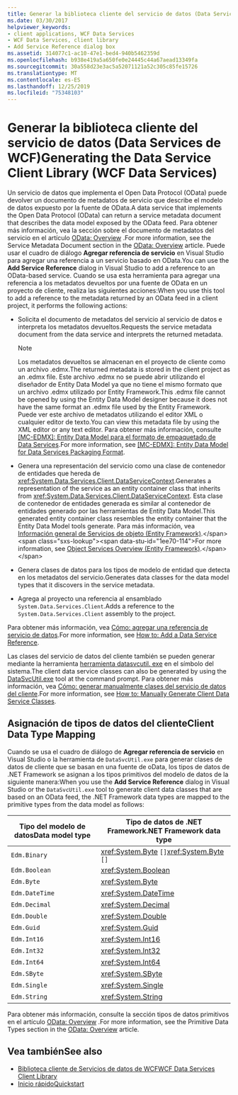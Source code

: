 ```yaml
---
title: Generar la biblioteca cliente del servicio de datos (Data Services de WCF)
ms.date: 03/30/2017
helpviewer_keywords:
- client applications, WCF Data Services
- WCF Data Services, client library
- Add Service Reference dialog box
ms.assetid: 314077c1-ac10-47e1-bed4-940b5462359d
ms.openlocfilehash: b938e419a5a650fe0e24445c44a67aead13349fa
ms.sourcegitcommit: 30a558d23e3ac5a52071121a52c305c85fe15726
ms.translationtype: MT
ms.contentlocale: es-ES
ms.lasthandoff: 12/25/2019
ms.locfileid: "75348103"
---
```

# <a name="generating-the-data-service-client-library-wcf-data-services"></a><span data-ttu-id="1ee70-102">Generar la biblioteca cliente del servicio de datos (Data Services de WCF)</span><span class="sxs-lookup"><span data-stu-id="1ee70-102">Generating the Data Service Client Library (WCF Data Services)</span></span>
<span data-ttu-id="1ee70-103">Un servicio de datos que implementa el Open Data Protocol (OData) puede devolver un documento de metadatos de servicio que describe el modelo de datos expuesto por la fuente de OData.</span><span class="sxs-lookup"><span data-stu-id="1ee70-103">A data service that implements the Open Data Protocol (OData) can return a service metadata document that describes the data model exposed by the OData feed.</span></span> <span data-ttu-id="1ee70-104">Para obtener más información, vea la sección sobre el documento de metadatos del servicio en el artículo [OData: Overview](https://www.odata.org/documentation/odata-version-2-0/overview/) .</span><span class="sxs-lookup"><span data-stu-id="1ee70-104">For more information, see the Service Metadata Document section in the [OData: Overview](https://www.odata.org/documentation/odata-version-2-0/overview/) article.</span></span> <span data-ttu-id="1ee70-105">Puede usar el cuadro de diálogo **Agregar referencia de servicio** en Visual Studio para agregar una referencia a un servicio basado en OData.</span><span class="sxs-lookup"><span data-stu-id="1ee70-105">You can use the **Add Service Reference** dialog in Visual Studio to add a reference to an OData-based service.</span></span> <span data-ttu-id="1ee70-106">Cuando se usa esta herramienta para agregar una referencia a los metadatos devueltos por una fuente de OData en un proyecto de cliente, realiza las siguientes acciones:</span><span class="sxs-lookup"><span data-stu-id="1ee70-106">When you use this tool to add a reference to the metadata returned by an OData feed in a client project, it performs the following actions:</span></span>  
  
- <span data-ttu-id="1ee70-107">Solicita el documento de metadatos del servicio al servicio de datos e interpreta los metadatos devueltos.</span><span class="sxs-lookup"><span data-stu-id="1ee70-107">Requests the service metadata document from the data service and interprets the returned metadata.</span></span>  
  
    > [!NOTE]
    > <span data-ttu-id="1ee70-108">Los metadatos devueltos se almacenan en el proyecto de cliente como un archivo .edmx.</span><span class="sxs-lookup"><span data-stu-id="1ee70-108">The returned metadata is stored in the client project as an .edmx file.</span></span> <span data-ttu-id="1ee70-109">Este archivo .edmx no se puede abrir utilizando el diseñador de Entity Data Model ya que no tiene el mismo formato que un archivo .edmx utilizado por Entity Framework.</span><span class="sxs-lookup"><span data-stu-id="1ee70-109">This .edmx file cannot be opened by using the Entity Data Model designer because it does not have the same format an .edmx file used by the Entity Framework.</span></span> <span data-ttu-id="1ee70-110">Puede ver este archivo de metadatos utilizando el editor XML o cualquier editor de texto.</span><span class="sxs-lookup"><span data-stu-id="1ee70-110">You can view this metadata file by using the XML editor or any text editor.</span></span> <span data-ttu-id="1ee70-111">Para obtener más información, consulte [\[MC-EDMX\]: Entity Data Model para el formato de empaquetado de Data Services](https://docs.microsoft.com/openspecs/windows_protocols/mc-edmx/5dff5e25-56a1-408b-9d44-bff6634c7d16).</span><span class="sxs-lookup"><span data-stu-id="1ee70-111">For more information, see [\[MC-EDMX\]: Entity Data Model for Data Services Packaging Format](https://docs.microsoft.com/openspecs/windows_protocols/mc-edmx/5dff5e25-56a1-408b-9d44-bff6634c7d16).</span></span>
  
- <span data-ttu-id="1ee70-112">Genera una representación del servicio como una clase de contenedor de entidades que hereda de <xref:System.Data.Services.Client.DataServiceContext>.</span><span class="sxs-lookup"><span data-stu-id="1ee70-112">Generates a representation of the service as an entity container class that inherits from <xref:System.Data.Services.Client.DataServiceContext>.</span></span> <span data-ttu-id="1ee70-113">Esta clase de contenedor de entidades generada es similar al contenedor de entidades generado por las herramientas de Entity Data Model.</span><span class="sxs-lookup"><span data-stu-id="1ee70-113">This generated entity container class resembles the entity container that the Entity Data Model tools generate.</span></span> <span data-ttu-id="1ee70-114">Para más información, vea [Información general de Servicios de objeto (Entity Framework)](https://docs.microsoft.com/previous-versions/bb386871(v=vs.100)).</span><span class="sxs-lookup"><span data-stu-id="1ee70-114">For more information, see [Object Services Overview (Entity Framework)](https://docs.microsoft.com/previous-versions/bb386871(v=vs.100)).</span></span>  
  
- <span data-ttu-id="1ee70-115">Genera clases de datos para los tipos de modelo de entidad que detecta en los metadatos del servicio.</span><span class="sxs-lookup"><span data-stu-id="1ee70-115">Generates data classes for the data model types that it discovers in the service metadata.</span></span>  
  
- <span data-ttu-id="1ee70-116">Agrega al proyecto una referencia al ensamblado `System.Data.Services.Client`.</span><span class="sxs-lookup"><span data-stu-id="1ee70-116">Adds a reference to the `System.Data.Services.Client` assembly to the project.</span></span>  
  
 <span data-ttu-id="1ee70-117">Para obtener más información, vea [Cómo: agregar una referencia de servicio de datos](how-to-add-a-data-service-reference-wcf-data-services.md).</span><span class="sxs-lookup"><span data-stu-id="1ee70-117">For more information, see [How to: Add a Data Service Reference](how-to-add-a-data-service-reference-wcf-data-services.md).</span></span>  
  
 <span data-ttu-id="1ee70-118">Las clases del servicio de datos del cliente también se pueden generar mediante la herramienta [herramienta datasvcutil. exe](wcf-data-service-client-utility-datasvcutil-exe.md) en el símbolo del sistema.</span><span class="sxs-lookup"><span data-stu-id="1ee70-118">The client data service classes can also be generated by using the [DataSvcUtil.exe](wcf-data-service-client-utility-datasvcutil-exe.md) tool at the command prompt.</span></span> <span data-ttu-id="1ee70-119">Para obtener más información, vea [Cómo: generar manualmente clases del servicio de datos del cliente](how-to-manually-generate-client-data-service-classes-wcf-data-services.md).</span><span class="sxs-lookup"><span data-stu-id="1ee70-119">For more information, see [How to: Manually Generate Client Data Service Classes](how-to-manually-generate-client-data-service-classes-wcf-data-services.md).</span></span>  
  
## <a name="client-data-type-mapping"></a><span data-ttu-id="1ee70-120">Asignación de tipos de datos del cliente</span><span class="sxs-lookup"><span data-stu-id="1ee70-120">Client Data Type Mapping</span></span>  
 <span data-ttu-id="1ee70-121">Cuando se usa el cuadro de diálogo de **Agregar referencia de servicio** en Visual Studio o la herramienta de `DataSvcUtil.exe` para generar clases de datos de cliente que se basan en una fuente de oData, los tipos de datos de .NET Framework se asignan a los tipos primitivos del modelo de datos de la siguiente manera:</span><span class="sxs-lookup"><span data-stu-id="1ee70-121">When you use the **Add Service Reference** dialog in Visual Studio or the `DataSvcUtil.exe` tool to generate client data classes that are based on an OData feed, the .NET Framework data types are mapped to the primitive types from the data model as follows:</span></span>  
  
|<span data-ttu-id="1ee70-122">Tipo del modelo de datos</span><span class="sxs-lookup"><span data-stu-id="1ee70-122">Data model type</span></span>|<span data-ttu-id="1ee70-123">Tipo de datos de .NET Framework</span><span class="sxs-lookup"><span data-stu-id="1ee70-123">.NET Framework data type</span></span>|  
|---------------------|------------------------------|  
|`Edm.Binary`|<span data-ttu-id="1ee70-124"><xref:System.Byte> `[]`</span><span class="sxs-lookup"><span data-stu-id="1ee70-124"><xref:System.Byte> `[]`</span></span>|  
|`Edm.Boolean`|<xref:System.Boolean>|  
|`Edm.Byte`|<xref:System.Byte>|  
|`Edm.DateTime`|<xref:System.DateTime>|  
|`Edm.Decimal`|<xref:System.Decimal>|  
|`Edm.Double`|<xref:System.Double>|  
|`Edm.Guid`|<xref:System.Guid>|  
|`Edm.Int16`|<xref:System.Int16>|  
|`Edm.Int32`|<xref:System.Int32>|  
|`Edm.Int64`|<xref:System.Int64>|  
|`Edm.SByte`|<xref:System.SByte>|  
|`Edm.Single`|<xref:System.Single>|  
|`Edm.String`|<xref:System.String>|  
  
 <span data-ttu-id="1ee70-125">Para obtener más información, consulte la sección tipos de datos primitivos en el artículo [OData: Overview](https://www.odata.org/documentation/odata-version-2-0/overview/) .</span><span class="sxs-lookup"><span data-stu-id="1ee70-125">For more information, see the Primitive Data Types section in the [OData: Overview](https://www.odata.org/documentation/odata-version-2-0/overview/) article.</span></span>
  
## <a name="see-also"></a><span data-ttu-id="1ee70-126">Vea también</span><span class="sxs-lookup"><span data-stu-id="1ee70-126">See also</span></span>

- [<span data-ttu-id="1ee70-127">Biblioteca cliente de Servicios de datos de WCF</span><span class="sxs-lookup"><span data-stu-id="1ee70-127">WCF Data Services Client Library</span></span>](wcf-data-services-client-library.md)
- [<span data-ttu-id="1ee70-128">Inicio rápido</span><span class="sxs-lookup"><span data-stu-id="1ee70-128">Quickstart</span></span>](quickstart-wcf-data-services.md)
